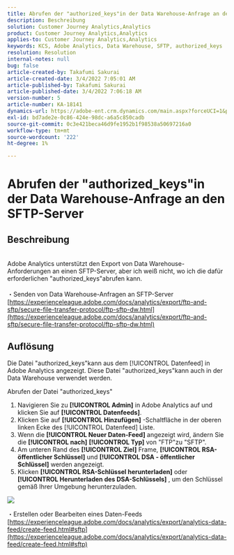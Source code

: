 ```yaml
---
title: Abrufen der "authorized_keys"in der Data Warehouse-Anfrage an den SFTP-Server
description: Beschreibung
solution: Customer Journey Analytics,Analytics
product: Customer Journey Analytics,Analytics
applies-to: Customer Journey Analytics,Analytics
keywords: KCS, Adobe Analytics, Data Warehouse, SFTP, authorized_keys
resolution: Resolution
internal-notes: null
bug: false
article-created-by: Takafumi Sakurai
article-created-date: 3/4/2022 7:05:01 AM
article-published-by: Takafumi Sakurai
article-published-date: 3/4/2022 7:06:18 AM
version-number: 5
article-number: KA-18141
dynamics-url: https://adobe-ent.crm.dynamics.com/main.aspx?forceUCI=1&pagetype=entityrecord&etn=knowledgearticle&id=ba13bc65-899b-ec11-b400-00224805a4ef
exl-id: bd7ade2e-0c86-424e-98dc-a6a5c850cadb
source-git-commit: 0c3e421beca46d9fe1952b1f98538a50697216a0
workflow-type: tm+mt
source-wordcount: '222'
ht-degree: 1%

---
```


# Abrufen der &quot;authorized_keys&quot;in der Data Warehouse-Anfrage an den SFTP-Server

## Beschreibung

<br>Adobe Analytics unterstützt den Export von Data Warehouse-Anforderungen an einen SFTP-Server, aber ich weiß nicht, wo ich die dafür erforderlichen &quot;authorized_keys&quot;abrufen kann.<br><br>
・Senden von Data Warehouse-Anfragen an SFTP-Server
[https://experienceleague.adobe.com/docs/analytics/export/ftp-and-sftp/secure-file-transfer-protocol/ftp-sftp-dw.html](https://experienceleague.adobe.com/docs/analytics/export/ftp-and-sftp/secure-file-transfer-protocol/ftp-sftp-dw.html)

## Auflösung


Die Datei &quot;authorized_keys&quot;kann aus dem [!UICONTROL Datenfeed] in Adobe Analytics angezeigt. Diese Datei &quot;authorized_keys&quot;kann auch in der Data Warehouse verwendet werden.

Abrufen der Datei &quot;authorized_keys&quot;

1. Navigieren Sie zu **[!UICONTROL Admin]** in Adobe Analytics auf und klicken Sie auf **[!UICONTROL Datenfeeds]**.
2. Klicken Sie auf **[!UICONTROL Hinzufügen]** -Schaltfläche in der oberen linken Ecke des [!UICONTROL Datenfeed] Liste.
3. Wenn die **[!UICONTROL Neuer Daten-Feed]** angezeigt wird, ändern Sie die **[!UICONTROL nach]**  **[!UICONTROL Typ]** von &quot;FTP&quot;zu &quot;SFTP&quot;.
4. Am unteren Rand des **[!UICONTROL Ziel]** Frame, **[!UICONTROL RSA-öffentlicher Schlüssel]** und **[!UICONTROL DSA - öffentlicher Schlüssel]** werden angezeigt.
5. Klicken **[!UICONTROL RSA-Schlüssel herunterladen]** oder **[!UICONTROL Herunterladen des DSA-Schlüssels]** , um den Schlüssel gemäß Ihrer Umgebung herunterzuladen.


![](assets/50e37472-899b-ec11-b400-00224805a4ef.png)

・Erstellen oder Bearbeiten eines Daten-Feeds
[https://experienceleague.adobe.com/docs/analytics/export/analytics-data-feed/create-feed.html#sftp](https://experienceleague.adobe.com/docs/analytics/export/analytics-data-feed/create-feed.html#sftp)
